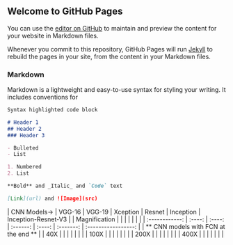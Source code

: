 ## Welcome to GitHub Pages

You can use the [editor on GitHub](https://github.com/Anki0909/BreakHist-Dataset-Image-Classification/edit/master/README.md) to maintain and preview the content for your website in Markdown files.

Whenever you commit to this repository, GitHub Pages will run [Jekyll](https://jekyllrb.com/) to rebuild the pages in your site, from the content in your Markdown files.

### Markdown

Markdown is a lightweight and easy-to-use syntax for styling your writing. It includes conventions for

```markdown
Syntax highlighted code block

# Header 1
## Header 2
### Header 3

- Bulleted
- List

1. Numbered
2. List

**Bold** and _Italic_ and `Code` text

[Link](url) and ![Image](src)
```

|   CNN Models-> | VGG-16 | VGG-19 | Xception | Resnet | Inception | Inception-Resnet-V3 |
| Magnification  |        |        |          |        |           |                     |
| :------------: | :----: | :----: | :------: | :----: | :-------: | :-----------------: |
| ** CNN models with FCN at the end **                                                   |
| 40X            |        |        |          |        |           |                     |
| 100X |      |     |     |     |     |     |
| 200X |      |     |     |     |     |     |
| 400X |      |     |     |     |     |     |
